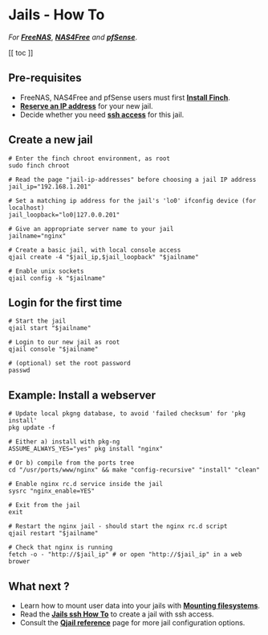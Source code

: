 # Jails - How To

*For* ***[FreeNAS][fn]***, ***[NAS4Free][n4f]*** *and* ***[pfSense][pf]***.

[jip]:/finch/jails-ip-addresses
[if]:/finch/install
[qjr]:/finch/qjail-reference
[mf]:/finch/mounting-filesystems
[js]:/finch/jails-ssh
[fn]:http://www.freenas.org/
[n4f]:http://www.nas4free.org/
[pf]:https://www.pfsense.org/

[[ toc ]]

## Pre-requisites

* FreeNAS, NAS4Free and pfSense users must first **[Install Finch][if]**.
* **[Reserve an IP address][jip]** for your new jail.
* Decide whether you need **[ssh access][js]** for this jail.

## Create a new jail

    # Enter the finch chroot environment, as root
    sudo finch chroot

    # Read the page "jail-ip-addresses" before choosing a jail IP address
    jail_ip="192.168.1.201"

    # Set a matching ip address for the jail's 'lo0' ifconfig device (for localhost)
    jail_loopback="lo0|127.0.0.201"

    # Give an appropriate server name to your jail
    jailname="nginx"

    # Create a basic jail, with local console access
    qjail create -4 "$jail_ip,$jail_loopback" "$jailname"

    # Enable unix sockets
    qjail config -k "$jailname"

## Login for the first time

    # Start the jail
    qjail start "$jailname"

    # Login to our new jail as root
    qjail console "$jailname"

    # (optional) set the root password
    passwd

## Example: Install a webserver

    # Update local pkgng database, to avoid 'failed checksum' for 'pkg install'
    pkg update -f

    # Either a) install with pkg-ng
    ASSUME_ALWAYS_YES="yes" pkg install "nginx"    

    # Or b) compile from the ports tree
    cd "/usr/ports/www/nginx" && make "config-recursive" "install" "clean"

    # Enable nginx rc.d service inside the jail
    sysrc "nginx_enable=YES"

    # Exit from the jail
    exit

    # Restart the nginx jail - should start the nginx rc.d script
    qjail restart "$jailname"
    
    # Check that nginx is running
    fetch -o - "http://$jail_ip" # or open "http://$jail_ip" in a web brower

## What next ?

* Learn how to mount user data into your jails with **[Mounting filesystems][mf]**.
* Read the **[Jails ssh How To][js]** to create a jail with ssh access.
* Consult the **[Qjail reference][qjr]** page for more jail configuration options.
